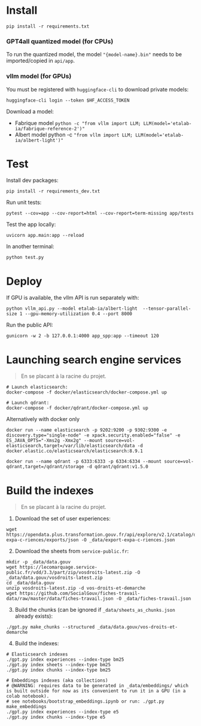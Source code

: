 # Install

```
pip install -r requirements.txt
```

### GPT4all quantized model (for CPUs)

To run the quantized model, the model `"{model-name}.bin"` needs to be imported/copied in `api/app`.

### vllm model (for GPUs)

You must be registered with `huggingface-cli` to download private models:
```
huggingface-cli login --token $HF_ACCESS_TOKEN
```

Download a model:
- Fabrique model `python -c "from vllm import LLM; LLM(model='etalab-ia/fabrique-reference-2')"`
- Albert model python -c `"from vllm import LLM; LLM(model='etalab-ia/albert-light')"`


# Test

Install dev packages:
```
pip install -r requirements_dev.txt
```

Run unit tests:
```
pytest --cov=app --cov-report=html --cov-report=term-missing app/tests
```

Test the app locally:
```
uvicorn app.main:app --reload
```
In another terminal:
```
python test.py
```


# Deploy

If GPU is available, the vllm API is run separately with:
```
python vllm_api.py --model etalab-ia/albert-light  --tensor-parallel-size 1 --gpu-memory-utilization 0.4 --port 8000
```

Run the public API:
```
gunicorn -w 2 -b 127.0.0.1:4000 app_spp:app --timeout 120
```


# Launching search engine services

> En se placant à la racine du projet.

```
# Launch elasticsearch:
docker-compose -f docker/elasticsearch/docker-compose.yml up

# Launch qdrant:
docker-compose -f docker/qdrant/docker-compose.yml up
```

Alternatively with docker only

    docker run --name elasticsearch -p 9202:9200 -p 9302:9300 -e discovery.type="single-node" -e xpack.security.enabled="false" -e ES_JAVA_OPTS="-Xms2g -Xmx2g" --mount source=vol-elasticsearch,target=/var/lib/elasticsearch/data -d docker.elastic.co/elasticsearch/elasticsearch:8.9.1

    docker run --name qdrant -p 6333:6333 -p 6334:6334 --mount source=vol-qdrant,target=/qdrant/storage -d qdrant/qdrant:v1.5.0

# Build the indexes

> En se placant à la racine du projet.

1. Download the set of user experiences:

```
wget https://opendata.plus.transformation.gouv.fr/api/explore/v2.1/catalog/datasets/export-expa-c-riences/exports/json -O _data/export-expa-c-riences.json
```

2. Download the sheets from `service-public.fr`:
```
mkdir -p _data/data.gouv
wget https://lecomarquage.service-public.fr/vdd/3.3/part/zip/vosdroits-latest.zip -O _data/data.gouv/vosdroits-latest.zip
cd _data/data.gouv
unzip vosdroits-latest.zip -d vos-droits-et-demarche
wget https://github.com/SocialGouv/fiches-travail-data/raw/master/data/fiches-travail.json -O _data/fiches-travail.json
```

3. Build the chunks (can be ignored if `_data/sheets_as_chunks.json` already exists):
```
./gpt.py make_chunks --structured _data/data.gouv/vos-droits-et-demarche
```

4. Build the indexes:
```
# Elasticsearch indexes
./gpt.py index experiences --index-type bm25
./gpt.py index sheets --index-type bm25
./gpt.py index chunks --index-type bm25

# Embeddings indexes (aka collections)
# @WARNING: requires data to be generated in _data/embeddings/ which is built outside for now as its convenient to run it in a GPU (in a colab notebook).
# see notebooks/bootstrap_embeddings.ipynb or run: ./gpt.py make_embeddings
./gpt.py index experiences --index-type e5
./gpt.py index chunks --index-type e5
```
